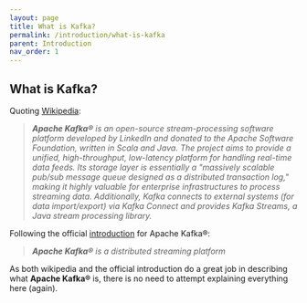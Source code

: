```yaml
---
layout: page
title: What is Kafka?
permalink: /introduction/what-is-kafka
parent: Introduction
nav_order: 1
---
```


## What is Kafka?

Quoting [Wikipedia](https://en.wikipedia.org/wiki/Apache_Kafka):

> _**Apache Kafka®** is an open-source stream-processing software platform developed by LinkedIn and donated to the Apache Software Foundation,
written in Scala and Java. The project aims to provide a unified, high-throughput, low-latency platform for handling real-time data feeds.
Its storage layer is essentially a "massively scalable pub/sub message queue designed as a distributed transaction log," making it highly
valuable for enterprise infrastructures to process streaming data. Additionally, Kafka connects to external systems (for data import/export)
via Kafka Connect and provides Kafka Streams, a Java stream processing library._

Following the official [introduction](https://kafka.apache.org/intro) for Apache Kafka®:

> _**Apache Kafka®** is a distributed streaming platform_

As both wikipedia and the official introduction do a great job in describing what **Apache Kafka®** is, there is no need to attempt explaining everything here (again).
